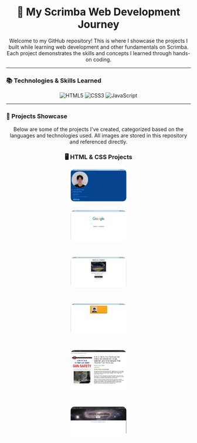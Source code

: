<h1 align="center">🚀 My Scrimba Web Development Journey</h1>

<p align="center">
  Welcome to my GitHub repository! This is where I showcase the projects I built while learning web development and other fundamentals on Scrimba. 
  Each project demonstrates the skills and concepts I learned through hands-on coding.
</p>

<hr>

### 📚 Technologies & Skills Learned
<p align="center">
  <img src="https://img.shields.io/badge/HTML5-orange?style=for-the-badge&logo=html5&logoColor=white" alt="HTML5">
  <img src="https://img.shields.io/badge/CSS3-blue?style=for-the-badge&logo=css3&logoColor=white" alt="CSS3">
  <img src="https://img.shields.io/badge/JavaScript-yellow?style=for-the-badge&logo=javascript&logoColor=black" alt="JavaScript">
</p>

---

### 🌟 Projects Showcase
<p align="center">
  Below are some of the projects I've created, categorized based on the languages and technologies used.
  All images are stored in this repository and referenced directly. 
</p>

<h3 align="center">🖥️ HTML & CSS Projects</h3>

<div align="center" style="display: flex; justify-content: center; gap: 10px; flex-wrap: wrap;">
  <img src="Scrimba/HTML AND CSS/assets/images/Html-css_Image-Projects/Personal-Website.png" 
       alt="Personal Website Image" width="30%" style="border-radius: 10px;">
  
  <img src="Scrimba/HTML AND CSS/assets/images/Html-css_Image-Projects/google-clone-project.png" 
       alt="Google Clone Project Image" width="30%" style="border-radius: 10px;">
  
  <img src="Scrimba/HTML AND CSS/assets/images/Html-css_Image-Projects/daily-dribble-newsletter.png" 
       alt="Daily Dribble Newsletter" width="30%" style="border-radius: 10px;">
       
  <img src="Scrimba/HTML AND CSS/assets/images/Html-css_Image-Projects/business-card.png" 
       alt="Daily Dribble Newsletter" width="30%" style="border-radius: 10px;">
       
  <img src="Scrimba/HTML AND CSS/assets/images/Html-css_Image-Projects/amazon-product-page.png" 
       alt="Daily Dribble Newsletter" width="30%" style="border-radius: 10px;">

  <img src="Scrimba/HTML AND CSS/assets/images/Html-css_Image-Projects/exploration-site.png" 
       alt="Daily Dribble Newsletter" width="30%" style="border-radius: 10px;">
</div>
